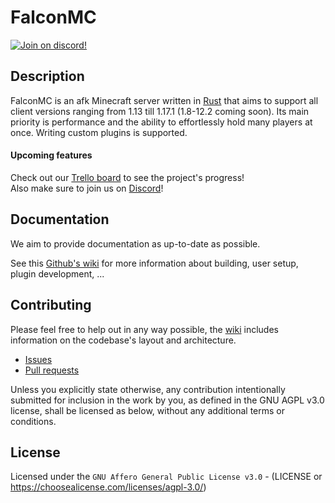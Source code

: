 # FalconMC
[![Join on discord!](https://shields.io/discord/925832475912065024)](https://discord.com/invite/HC82fwYXW5)


## Description
FalconMC is an afk Minecraft server written in [Rust](https://rust-lang.org/) that aims to support all client versions ranging from 1.13 till 1.17.1 (1.8-12.2 coming soon). Its main priority is performance and the ability to effortlessly hold many players at once. Writing custom plugins is supported.

#### Upcoming features
Check out our [Trello board](https://trello.com/b/0vSzpAUA/falcon-mc) to see the project's progress!  
Also make sure to join us on [Discord](https://discord.com/invite/HC82fwYXW5)!


## Documentation
We aim to provide documentation as up-to-date as possible.

See this [Github's wiki](https://github.com/GrizzlT/FalconMC/wiki) for more information about building, user setup, plugin development, ...

## Contributing
Please feel free to help out in any way possible, the [wiki](https://github.com/GrizzlT/FalconMC/wiki) includes information on the codebase's layout and architecture.

- [Issues](https://github.com/GrizzlT/FalconMC/issues)
- [Pull requests](https://github.com/GrizzlT/FalconMC/pulls)

Unless you explicitly state otherwise, any contribution intentionally submitted for inclusion in the work by you, as defined in the GNU AGPL v3.0 license, shall be licensed as below, without any additional terms or conditions.

## License
Licensed under the `GNU Affero General Public License v3.0` - (LICENSE or https://choosealicense.com/licenses/agpl-3.0/)

